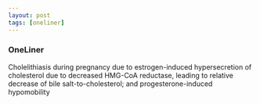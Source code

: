 ```yaml
---
layout: post
tags: [oneliner]
---
```



### OneLiner

Cholelithiasis during pregnancy due to estrogen-induced hypersecretion of cholesterol due to decreased HMG-CoA reductase, leading to relative decrease of bile salt-to-cholesterol; and progesterone-induced hypomobility

